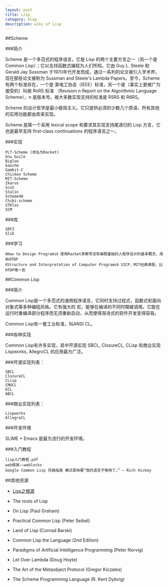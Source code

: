 ```yaml
---
layout: post
title: Lisp
category: blog
description: wiki of Lisp
---
```

##Scheme

###简介

Scheme 是一个多范式的程序语言。它是 Lisp 的两个主要方言之一（另一个是 Common Lisp）；它以支持函数式编程为人们所知。它由 Guy L. Steele 和 Gerald Jay Sussman 于1970年代开发而成，通过一系列的论文被引入学术界，现在那些论文被称为 Sussman and Steele's Lambda Papers。至今，Scheme 有两个标准存在，一个是 美电工协会（IEEE）标准，另一个是（事实上更被广为接受的）叫做 RnRS 标准 （Revision n Report on the Algorithmic Language Scheme），n 是版本号。被大多数实现支持的标准是 R5RS 和 R6RS。

Scheme 的设计哲学是最小极简主义。它只提供必须的少数几个原语，所有其他的实用功能都由库来实现。

Scheme 是第一个采用 lexical scope 和要求其实现支持尾递归的 Lisp 方言，它也是最早支持 first-class continuations 的程序语言之一。

###实现

	PLT-Scheme (改名为Racket)
	Gnu Guile
	Bigloo
	Gauche
	Gambit-C
	Chicken Scheme
	MIT-Scheme
	Ikarus
	Scsh
	Stalin
	Scheme48
	Chibi-scheme
	STKlos
	SCM

###库

	SRFI
	Slib
	
###学习

	《How to Design Programs》 使用Racket来教导没有编程基础的人程序设计的基本概念，简称HTDP
	《Structure and Interpretation of Computer Programs》 SICP，MIT经典课程，比HTDP难一些

##Common Lisp

###简介

Common Lisp是一个多范式的通用程序语言，它同时支持过程式，函数式和面向对象式等多种编程风格。它有强大的 宏，能够在编译的不同时期被调用。它能在运行时重编译部分程序而无须重新启动，从而使得渐进式的软件开发变得容易。

Common Lisp有一套工业标准，叫ANSI CL。

###各种实现

Common Lisp有许多实现，其中开源实现 SBCL, ClozureCL, CLisp 和商业实现 Lispworks, AllegroCL 的应用最为广泛。

###开源实现列表：

	SBCL
	ClozureCL
	CLisp
	CMUCL
	ECL
	ABCL

###商业实现列表：

	Lispworks
	AllegroCL
	
###开发环境

SLIME + Emacs 是最为流行的开发环境。

###入门教程

	lisp入门教程.pdf
	web框架——weblocks	
	Google Common Lisp 风格指南 模式意味著“我的语言不够用了。” — Rich Hickey


##其他资源

- [Lisp之根源](http://daiyuwen.freeshell.org/gb/rol/roots_of_lisp.html)

- The roots of Lisp
- On Lisp (Paul Graham)
- Practical Common Lisp (Peter Seibel)
- Land of Lisp (Conrad Barski)
- Common Lisp the Language (2nd Edition)
- Paradigms of Artificial Intelligence Programming (Peter Norvig)
- Let Over Lambda (Doug Hoyte)
- The Art of the Metaobject Protocol (Gregor Kiczales)
- The Scheme Programming Language (R. Kent Dybvig)
